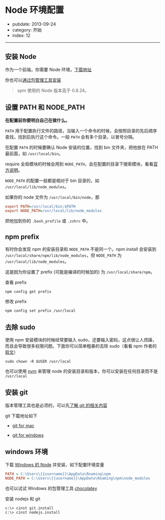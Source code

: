 # Node 环境配置

- pubdate: 2013-09-24
- category: 开始 
- index: 12

---

## 安装 Node

作为一个前端，你需要 Node 环境，[下载地址](http://nodejs.org/download/)

你也可以[通过包管理工具安装](https://github.com/joyent/node/wiki/Installing-Node.js-via-package-manager)

> spm 使用的 Node 版本高于 0.8.24。

## 设置 PATH 和 NODE_PATH

**在配置前你要明白自己在做什么。**

`PATH` 用于配置执行文件的路径，当输入一个命令的时候，会按照目录的先后顺序查找，找到后执行这个命令。一般 `PATH` 会有多个目录，以冒号分隔。

在配置 `PATH` 的时候要确认 Node 安装的位置，找到 bin 文件夹，把他放在 PATH 最前面，如 `/usr/local/bin`。

require 全局模块的时候会用到 `NODE_PATH`，会在配置的目录下搜索模块，看看[官方说明](http://nodejs.org/api/modules.html#modules_loading_from_the_global_folders)。

`NODE_PATH` 的配置一般都是相对于 bin 目录的，如 `/usr/local/lib/node_modules`。

如果你的 node 文件为 `/usr/local/bin/node`，那

```ini
export PATH=/usr/local/bin:$PATH
export NODE_PATH=/usr/local/lib/node_modules
```

把他加到你的 `.bash_profile` 或 `.zshrc` 中。

## npm prefix

有时你会发现 npm 的安装目录和 `NODE_PATH` 不是同一个。npm install 会安装到 `/usr/local/share/npm/lib/node_modules`，但 `NODE_PATH` 为 `/usr/local/lib/node_modules`。

这是因为你设置了 prefix (可能是编译的时候加的) 为 `/usr/local/share/npm`。

查看 prefix

```
npm config get prefix
```

修改 prefix

```
npm config set prefix /usr/local
```

## 去除 sudo

使用 npm 安装模块的时候经常要输入 sudo，还要输入密码，这点很让人烦躁，而且会导致很多权限问题。下面你可以简单粗暴的去除 sudo（看看 npm 作者的[软文](http://howtonode.org/introduction-to-npm)）

```
sudo chown -R $USER /usr/local
```

也可以使用 [nvm](https://github.com/creationix/nvm/) 来管理 node 的安装目录和版本，你可以安装在任何目录而不是 `/usr/local`

## 安装 git

版本管理工具也是必须的，可以先[了解 git 的相关内容](http://rogerdudler.github.com/git-guide/index.zh.html)

git 下载地址如下

 -  [git for mac](https://code.google.com/p/git-osx-installer/downloads/list?can=3&q=&sort=-uploaded&colspec=Filename+Summary+Uploaded+Size+DownloadCount)

 -  [git for windows ](https://code.google.com/p/msysgit/downloads/list?q=full+installer+official+git)

## windows 环境

下载 [Windows 的 Node](http://nodejs.org/download/) 并安装，如下配置环境变量

```ini
PATH = C:\Users\{{username}}\AppData\Roaming\npm
NODE_PATH = C:\Users\{{username}}\AppData\Roaming\npm\node_modules
```

也可以试试 Windows 的包管理工具 [chocolatey](https://github.com/chocolatey/chocolatey)

安装 nodejs 和 git

```
c:\> cinst git.install
c:\> cinst nodejs.install
```
